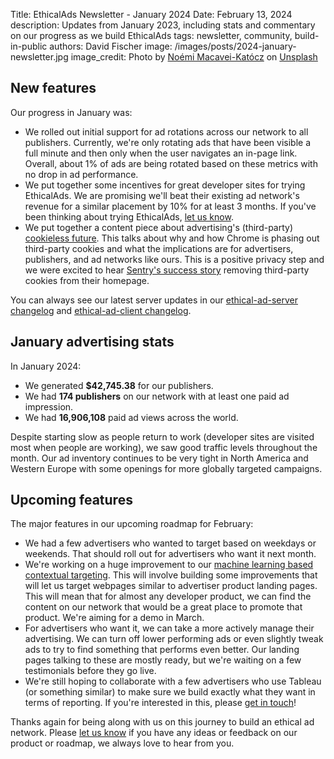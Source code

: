 Title: EthicalAds Newsletter - January 2024
Date: February 13, 2024
description: Updates from January 2023, including stats and commentary on our progress as we build EthicalAds
tags: newsletter, community, build-in-public
authors: David Fischer
image: /images/posts/2024-january-newsletter.jpg
image_credit: <span>Photo by <a href="https://unsplash.com/@noemimk?utm_content=creditCopyText&utm_medium=referral&utm_source=unsplash">Noémi Macavei-Katócz</a> on <a href="https://unsplash.com/photos/snow-covered-mountain-under-blue-sky-during-daytime-ozaowtqTE98?utm_content=creditCopyText&utm_medium=referral&utm_source=unsplash">Unsplash</a></span>



## New features

Our progress in January was:

* We rolled out initial support for ad rotations across our network to all publishers.
  Currently, we're only rotating ads that have been visible a full minute
  and then only when the user navigates an in-page link.
  Overall, about 1% of ads are being rotated based on these metrics
  with no drop in ad performance.
* We put together some incentives for great developer sites for trying EthicalAds.
  We are promising we'll beat their existing ad network's revenue for a similar placement by 10% for at least 3 months.
  If you've been thinking about trying EthicalAds, [let us know]({filename}../pages/publishers.md#inbound-form).
* We put together a content piece about advertising's (third-party)
  [cookieless future]({filename}../posts/2024-cookieless-advertising-future.md).
  This talks about why and how Chrome is phasing out third-party cookies
  and what the implications are for advertisers, publishers, and ad networks like ours.
  This is a positive privacy step and we were excited to hear
  [Sentry's success story](https://blog.sentry.io/we-removed-advertising-cookies-heres-what-happened/)
  removing third-party cookies from their homepage.

You can always see our latest server updates in our
[ethical-ad-server changelog](https://ethical-ad-server.readthedocs.io/en/latest/developer/changelog.html)
and [ethical-ad-client changelog](https://ethical-ad-client.readthedocs.io/en/latest/changelog.html).


## January advertising stats

[comment]: https://server.ethicalads.io/publisher/all/report/?start_date=2024-01-01&end_date=2024-01-31

In January 2024:

* We generated **$42,745.38** for our publishers.
* We had **174 publishers** on our network with at least one paid ad impression.
* We had **16,906,108** paid ad views across the world.

Despite starting slow as people return to work
(developer sites are visited most when people are working),
we saw good traffic levels throughout the month.
Our ad inventory continues to be very tight in North America and Western Europe
with some openings for more globally targeted campaigns.


## Upcoming features

The major features in our upcoming roadmap for February:

* We had a few advertisers who wanted to target based on weekdays or weekends.
  That should roll out for advertisers who want it next month.
* We're working on a huge improvement to our [machine learning based contextual targeting]({filename}../posts/2022-content-based-targeting.md).
  This will involve building some improvements
  that will let us target webpages similar to advertiser product landing pages.
  This will mean that for almost any developer product, we can find the content on our network
  that would be a great place to promote that product.
  We're aiming for a demo in March.
* For advertisers who want it, we can take a more actively manage their advertising.
  We can turn off lower performing ads or even slightly tweak ads to try to find something
  that performs even better. Our landing pages talking to these are mostly ready,
  but we're waiting on a few testimonials before they go live.
* We're still hoping to collaborate with a few advertisers who use Tableau (or something similar)
  to make sure we build exactly what they want in terms of reporting.
  If you're interested in this, please [get in touch]({filename}../pages/contact.md)!


Thanks again for being along with us on this journey to build an ethical ad network.
Please [let us know]({filename}../pages/contact.md) if you have any ideas or feedback on our product or roadmap,
we always love to hear from you.
